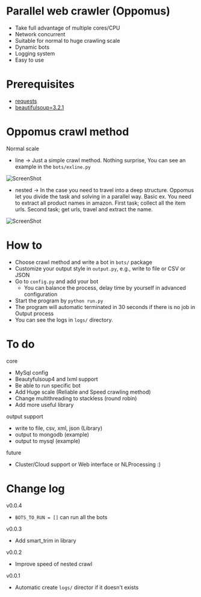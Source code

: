Parallel web crawler (Oppomus)
=======
- Take full advantage of multiple cores/CPU
- Network concurrent
- Suitable for normal to huge crawling scale
- Dynamic bots
- Logging system
- Easy to use

Prerequisites
=======
- [requests][1]
- [beautifulsoup=3.2.1][2]

Oppomus crawl method
=======
Normal scale
- line -> Just a simple crawl method. Nothing surprise, You can see an example in the `bots/exline.py`

![ScreenShot](http://img21.imageshack.us/img21/1368/jd7m.png)
- nested -> In the case you need to travel into a deep structure. Oppomus let you divide the task and
  solving in a parallel way. Basic ex. You need to extract all product names in amazon. First task; collect all
  the item urls. Second task; get urls, travel and extract the name.

![ScreenShot](http://img832.imageshack.us/img832/4121/2mwj.png)

How to
=======
- Choose crawl method and write a bot in `bots/` package
- Customize your output style in `output.py`, e.g., write to file or CSV or JSON
- Go to `config.py` and add your bot
  - You can balance the process, delay time by yourself in advanced configuration
- Start the program by `python run.py`
- The program will automatic terminated in 30 seconds if there is no job in Output process
- You can see the logs in `logs/` directory.

To do
=======
core
- MySql config
- Beautyfulsoup4 and lxml support
- Be able to run specific bot
- Add Huge scale (Reliable and Speed crawling method)
- Change multithreading to stackless (round robin)
- Add more useful library

output support
- write to file, csv, xml, json (Library)
- output to mongodb (example)
- output to mysql (example)

future
- Cluster/Cloud support or Web interface or NLProcessing :)

Change log
=======
v0.0.4
- `BOTS_TO_RUN = []` can run all the bots

v0.0.3
- Add smart_trim in library

v0.0.2
- Improve speed of nested crawl

v0.0.1
- Automatic create `logs/` director if it doesn't exists

[1]: http://docs.python-requests.org/en/latest/
[2]: http://www.crummy.com/software/BeautifulSoup/
